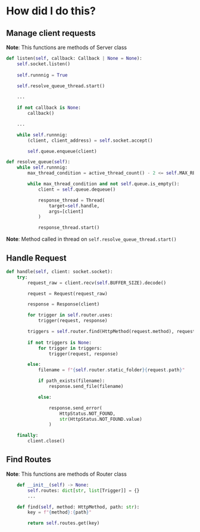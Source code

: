 # How did I do this? 

## Manage client requests
**Note**: This functions are methods of Server class
```python
def listen(self, callback: Callback | None = None):
    self.socket.listen()
    
    self.runnnig = True
    
    self.resolve_queue_thread.start()

    ...

    if not callback is None:
        callback() 

    ...

    while self.runnnig:
        (client, client_address) = self.socket.accept()

        self.queue.enqueue(client)
```

```python
def resolve_queue(self):
    while self.runnnig:
        max_thread_condition = active_thread_count() - 2 <= self.MAX_RESPONSE_THREAD

        while max_thread_condition and not self.queue.is_empty():
            client = self.queue.dequeue()

            response_thread = Thread(
                target=self.handle, 
                args=[client]
            )

            response_thread.start()
```
**Note**: Method called in thread on `self.resolve_queue_thread.start()`

## Handle Request
```python
def handle(self, client: socket.socket):
    try:
        request_raw = client.recv(self.BUFFER_SIZE).decode()

        request = Request(request_raw) 

        response = Response(client) 

        for trigger in self.router.uses: 
            trigger(request, response)

        triggers = self.router.find(HttpMethod(request.method), request.path)
        
        if not triggers is None:
            for trigger in triggers:
                trigger(request, response) 

        else: 
            filename = f"{self.router.static_folder}{request.path}"

            if path_exists(filename):
                response.send_file(filename)

            else:  

                response.send_error(
                    HttpStatus.NOT_FOUND, 
                    str(HttpStatus.NOT_FOUND.value)
                )

    finally:
        client.close()
```

## Find Routes
**Note**: This functions are methods of Router class
```python
    def __init__(self) -> None:
        self.routes: dict[str, list[Trigger]] = {} 
        ...

    def find(self, method: HttpMethod, path: str):
        key = f"{method}:{path}"

        return self.routes.get(key)
```